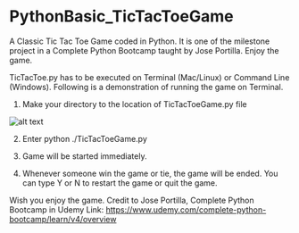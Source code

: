 # PythonBasic_TicTacToeGame
A Classic Tic Tac Toe Game coded in Python. It is one of the milestone project in a Complete Python Bootcamp taught by Jose Portilla. Enjoy the game.

TicTacToe.py has to be executed on Terminal (Mac/Linux) or Command Line (Windows). Following is a demonstration of running the game on Terminal. 

1. Make your directory to the location of TicTacToeGame.py file

![alt text](https://raw.githubusercontent.com/timtimtimab/PythonBasic_TicTacToeGame/master/images/01.png)

2. Enter python ./TicTacToeGame.py

3. Game will be started immediately.

4. Whenever someone win the game or tie, the game will be ended. You can type Y or N to restart the game or quit the game. 

Wish you enjoy the game.
Credit to Jose Portilla, Complete Python Bootcamp in Udemy
Link: https://www.udemy.com/complete-python-bootcamp/learn/v4/overview
